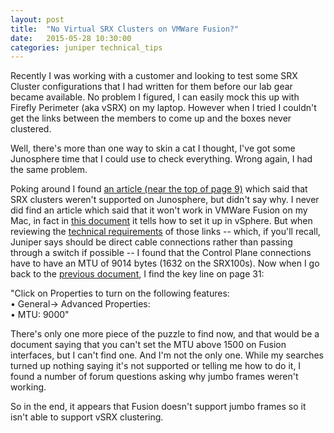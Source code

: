 ```yaml
---
layout: post
title:  "No Virtual SRX Clusters on VMWare Fusion?"
date:   2015-05-28 10:30:00
categories: juniper technical_tips
---
```

Recently I was working with a customer and looking to test some SRX Cluster configurations that I had written for them before our lab gear became available. No problem I figured, I can easily mock this up with Firefly Perimeter (aka vSRX) on my laptop. However when I tried I couldn't get the links between the members to come up and the boxes never clustered.

Well, there's more than one way to skin a cat I thought, I've got some Junosphere time that I could use to check everything. Wrong again, I had the same problem.

Poking around I found [an article (near the top of page 9)](http://www.juniper.net/techpubs/software/junosphere/junosphere2.0/help/Junosphere_VSRX_Feature_Support_Guide.pdf) which said that SRX clusters weren't supported on Junosphere, but didn't say why. I never did find an article which said that it won't work in VMWare Fusion on my Mac, in fact in [this document](http://www.juniper.net/techpubs/en_US/firefly12.1x46-d10/information-products/pathway-pages/pathway-pages-vmware/security-virtual-perimeter-admin/security-virtual-perimeter-admin-vmware-pwp.pdf) it tells how to set it up in vSphere. But when reviewing the [technical requirements](http://kb.juniper.net/InfoCenter/index?page=content&id=KB25017) of those links -- which, if you'll recall, Juniper says should be direct cable connections rather than passing through a switch if possible -- I found that the Control Plane connections have to have an MTU of 9014 bytes (1632 on the SRX100s). Now when I go back to the [previous document](http://www.juniper.net/techpubs/en_US/firefly12.1x46-d10/information-products/pathway-pages/pathway-pages-vmware/security-virtual-perimeter-admin/security-virtual-perimeter-admin-vmware-pwp.pdf), I find the key line on page 31:

<p>"Click on Properties to turn on the following features:
<br>• General-> Advanced Properties:
<br>• MTU: 9000"

<p>There's only one more piece of the puzzle to find now, and that would be a document saying that you can't set the MTU above 1500 on Fusion interfaces, but I can't find one. And I'm not the only one. While my searches turned up nothing saying it's not supported or telling me how to do it, I found a number of forum questions asking why jumbo frames weren't working.
	
So in the end, it appears that Fusion doesn't support jumbo frames so it isn't able to support vSRX clustering.
